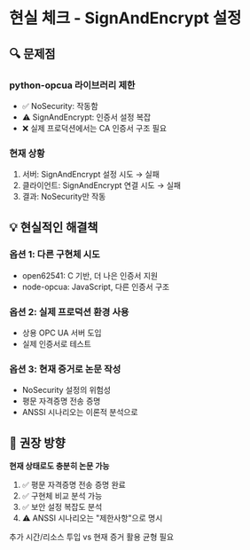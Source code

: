 # 현실 체크 - SignAndEncrypt 설정

## 🔍 문제점

### python-opcua 라이브러리 제한
- ✅ NoSecurity: 작동함
- ⚠️ SignAndEncrypt: 인증서 설정 복잡
- ❌ 실제 프로덕션에서는 CA 인증서 구조 필요

### 현재 상황
1. 서버: SignAndEncrypt 설정 시도 → 실패
2. 클라이언트: SignAndEncrypt 연결 시도 → 실패
3. 결과: NoSecurity만 작동

## 💡 현실적인 해결책

### 옵션 1: 다른 구현체 시도
- open62541: C 기반, 더 나은 인증서 지원
- node-opcua: JavaScript, 다른 인증서 구조

### 옵션 2: 실제 프로덕션 환경 사용
- 상용 OPC UA 서버 도입
- 실제 인증서로 테스트

### 옵션 3: 현재 증거로 논문 작성
- NoSecurity 설정의 위험성
- 평문 자격증명 전송 증명
- ANSSI 시나리오는 이론적 분석으로

## 🎯 권장 방향

**현재 상태로도 충분히 논문 가능**

1. ✅ 평문 자격증명 전송 증명 완료
2. ✅ 구현체 비교 분석 가능
3. ✅ 보안 설정 복잡도 분석
4. ⚠️ ANSSI 시나리오는 "제한사항"으로 명시

추가 시간/리소스 투입 vs 현재 증거 활용 균형 필요
